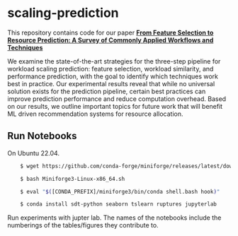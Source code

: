 # scaling-prediction

This repository contains code for our paper [**From Feature Selection to Resource Prediction: A Survey of Commonly Applied Workflows and Techniques**](https://anonymous.4open.science/r/scaling-prediction-C526/ScalingPerformanceComputation_extended.pdf)

We examine the state-of-the-art strategies for  the three-step pipeline for workload scaling prediction: feature selection, workload similarity, and performance prediction, with the goal to identify which techniques work best in practice. Our experimental results reveal that while no universal solution exists for the prediction pipeline, certain best practices can improve prediction performance and reduce computation overhead. Based on our results, we outline important topics for future work that will benefit ML driven recommendation systems for resource allocation.

## Run Notebooks

On Ubuntu 22.04.

```bash
    $ wget https://github.com/conda-forge/miniforge/releases/latest/download/Miniforge3-Linux-x86_64.sh 

    $ bash Miniforge3-Linux-x86_64.sh 

    $ eval "$([CONDA_PREFIX]/miniforge3/bin/conda shell.bash hook)" 

    $ conda install sdt-python seaborn tslearn ruptures jupyterlab
```

Run experiments with jupter lab. The names of the notebooks include the numberings of the tables/figures they contribute to.
